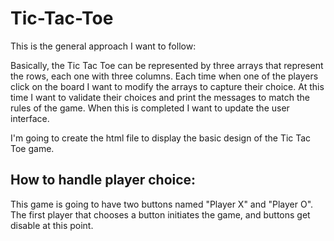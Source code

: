 # Tic-Tac-Toe
This is the general approach I want to follow:

Basically, the Tic Tac Toe can be represented by three arrays that represent the rows, each one with three columns.
Each time when one of the players click on the board I want to modify the arrays to capture their choice. At this time I want to validate their choices and print the messages to match the rules of the game. When this is completed I want to update the user interface.

I'm going to create the html file to display the basic design of the Tic Tac Toe game.


## How to handle player choice:
This game is going to have two buttons named "Player X" and "Player O". The first player that chooses a button initiates the game, and buttons get disable at this point.